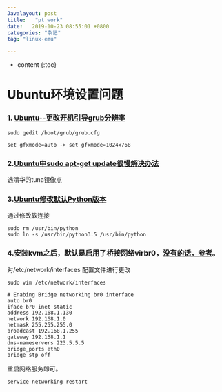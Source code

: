 ```yaml
---
Javalayout: post
title:   "pt work"
date:   2019-10-23 08:55:01 +0800
categories: "杂记"
tag: "linux-emu"

---
```


* content
{:toc}




# Ubuntu环境设置问题

### 1. [Ubuntu--更改开机引导grub分辨率](https://blog.csdn.net/ROVAST/article/details/38474707)

```shell
sudo gedit /boot/grub/grub.cfg

set gfxmode=auto -> set gfxmode=1024x768
```

### 2.[Ubuntu中sudo apt-get update很慢解决办法](https://blog.csdn.net/Gerald_Jones/article/details/80771884)

选清华的tuna镜像点

### 3.[Ubuntu修改默认Python版本](https://blog.csdn.net/White_Idiot/article/details/78240298)

通过修改软连接

```shell
sudo rm /usr/bin/python
sudo ln -s /usr/bin/python3.5 /usr/bin/python
```

### 4.安装kvm之后，默认是启用了桥接网络virbr0，[没有的话，参考](https://yq.aliyun.com/articles/506252/)。

对/etc/network/interfaces 配置文件进行更改

```shell
sudo vim /etc/network/interfaces

# Enabing Bridge networking br0 interface
auto br0
iface br0 inet static
address 192.168.1.130
network 192.168.1.0
netmask 255.255.255.0
broadcast 192.168.1.255
gateway 192.168.1.1
dns-nameservers 223.5.5.5
bridge_ports eth0
bridge_stp off
```

重启网络服务即可。

```shell
service networking restart
```


